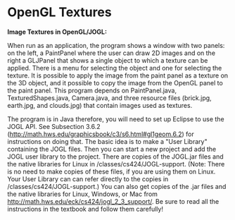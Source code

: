 # OpenGL Textures
 
**Image Textures in OpenGL/JOGL:**

When run as an application, the program shows a window with two panels:  on the left, a PaintPanel where the user can draw 2D images and on the right a GLJPanel that shows a single object to which a texture can be applied.  There is a menu for selecting the object and one for selecting the texture. It is possible to apply the image from the paint panel as a texture on the 3D object, and it possible to copy the image from the OpenGL panel to the paint panel. This program depends on PaintPanel.java, TexturedShapes.java, Camera.java, and three resource files (brick.jpg, earth.jpg, and clouds.jpg) that contain images used as textures.

The program is in Java therefore, you will need to set up Eclipse to use the JOGL API. See Subsection 3.6.2 (http://math.hws.edu/graphicsbook/c3/s6.html#gl1geom.6.2) for instructions on doing that. The basic idea is to make a "User Library" containing the JOGL files. Then you can start a new project and add the JOGL user library to the project. There are copies of the JOGL.jar files and the native libraries for Linux in  /classes/cs424/JOGL-support. (Note: There is no need to make copies of these files, if you are using them on Linux. Your User Library can can refer directly to the copies in /classes/cs424/JOGL-support.) You can also get copies of the .jar files and the native libraries for Linux, Windows, or Mac from  http://math.hws.edu/eck/cs424/jogl_2_3_support/. Be sure to read all the instructions in the textbook and follow them carefully!
